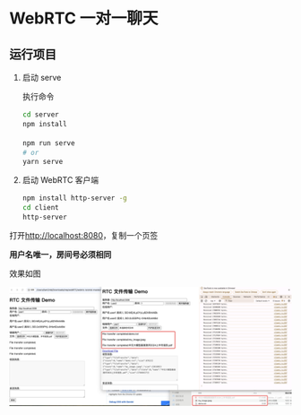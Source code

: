 # WebRTC 一对一聊天

## 运行项目

1. 启动 serve

   执行命令

   ```bash
   cd server
   npm install

   npm run serve
   # or
   yarn serve
   ```

2. 启动 WebRTC 客户端

   ```bash
   npm install http-server -g
   cd client
   http-server
   ```

打开[http://localhost:8080](http://localhost:8080)，复制一个页签

**用户名唯一，房间号必须相同**

效果如图

![demo](./demo-rtc-file.jpeg)
